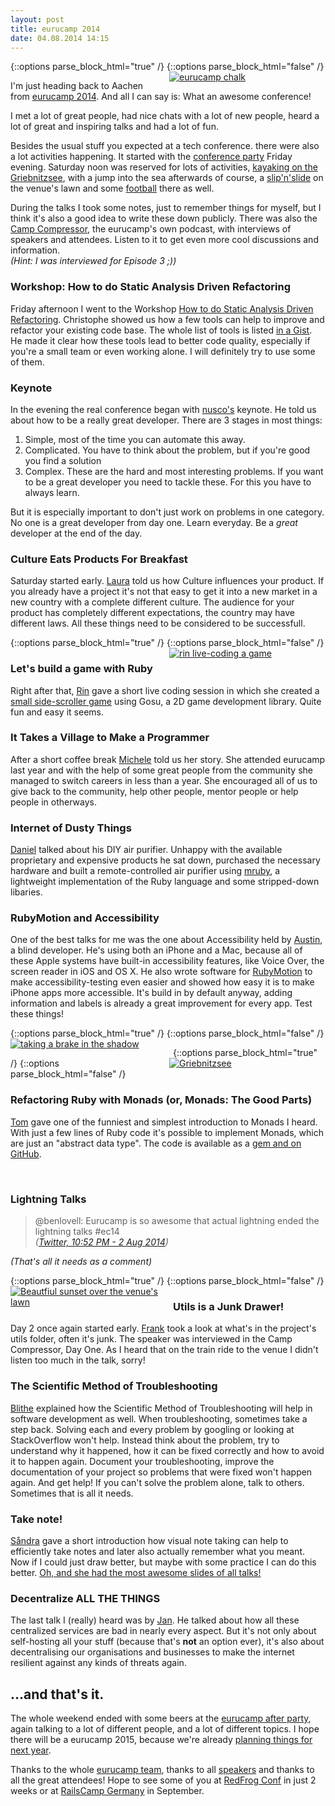 ```yaml
---
layout: post
title: eurucamp 2014
date: 04.08.2014 14:15
---
```


{::options parse_block_html="true" /}
<span style="float:right;margin-left:10px;width:250px;">
[![eurucamp chalk](//tmp.fnordig.de/eurucamp2014/th-2014-08-01_09.58.46.jpg)](//tmp.fnordig.de/eurucamp2014/2014-08-01_09.58.46.jpg)
</span>
{::options parse_block_html="false" /}

I'm just heading back to Aachen from [eurucamp 2014][eurucamp].
And all I can say is: What an awesome conference!

I met a lot of great people, had nice chats with a lot of new people, heard a lot of great and inspiring talks
and had a lot of fun.

Besides the usual stuff you expected at a tech conference. there were also a lot activities happening.
It started with the [conference party][confparty] Friday evening.
Saturday noon was reserved for lots of activities, [kayaking on the Griebnitzsee][kayaking], with a jump into the sea afterwards of course,
a [slip'n'slide][slipnslide] on the venue's lawn and some [football][] there as well.

During the talks I took some notes, just to remember things for myself, but I think it's also a good idea to write these down publicly.
There was also the [Camp Compressor][camp-compressor], the eurucamp's own podcast, with interviews of speakers and attendees.
Listen to it to get even more cool discussions and information.  
_(Hint: I was interviewed for Episode 3 ;))_

### Workshop: How to do Static Analysis Driven Refactoring

Friday afternoon I went to the Workshop [How to do Static Analysis Driven Refactoring][static-analysis].
Christophe showed us how a few tools can help to improve and refactor your existing code base. The whole list of tools is listed [in a Gist][gist-static-analysis].
He made it clear how these tools lead to better code quality, especially if you're a small team or even working alone. I will definitely try to use some of them.

### Keynote

In the evening the real conference began with [nusco's][nusco] keynote.
He told us about how to be a really great developer. There are 3 stages in most things:

1. Simple, most of the time you can automate this away.
2. Complicated. You have to think about the problem, but if you're good you find a solution
3. Complex. These are the hard and most interesting problems. If you want to be a great developer you need to tackle these. For this you have to always learn.

But it is especially important to don't just work on problems in one category. No one is a great developer from day one.
Learn everyday. Be a _great_ developer at the end of the day.

### Culture Eats Products For Breakfast

Saturday started early. [Laura](https://twitter.com/laura_nobilis) told us how Culture influences your product.
If you already have a project it's not that easy to get it into a new market in a new country with a complete different culture.
The audience for your product has completely different expectations, the country may have different laws. All these things need to be considered to be successfull.


{::options parse_block_html="true" /}
<span style="float:right;margin-left:10px;width:250px;">
[![rin live-coding a game](//tmp.fnordig.de/eurucamp2014/th-2014-08-02_10.21.40.jpg)](//tmp.fnordig.de/eurucamp2014/2014-08-02_10.21.40.jpg)
</span>
{::options parse_block_html="false" /}

### Let's build a game with Ruby

Right after that, [Rin][] gave a short live coding session in which she created a
[small side-scroller game](https://github.com/rin/eurucamp) using Gosu, a 2D game development library.
Quite fun and easy it seems.

### It Takes a Village to Make a Programmer

After a short coffee break [Michele](https://twitter.com/sheley) told us her story. She attended eurucamp last year and
with the help of some great people from the community she managed to switch careers in less than a year.
She encouraged all of us to give back to the community, help other people, mentor people or help people in otherways.

### Internet of Dusty Things

[Daniel](http://twitter.com/bovensiepen) talked about his DIY air purifier. Unhappy with the available proprietary and expensive products he sat down,
purchased the necessary hardware and built a remote-controlled air purifier using
[mruby](http://www.mruby.org/), a lightweight implementation of the Ruby language and some stripped-down libaries.

### RubyMotion and Accessibility

One of the best talks for me was the one about Accessibility held by [Austin](https://github.com/austinseraphin), a blind developer.
He's using both an iPhone and a Mac, because all of these Apple systems have built-in accessibility features, like Voice Over, the screen reader in iOS and OS X.
He also wrote software for [RubyMotion](http://www.rubymotion.com/) to make accessibility-testing even easier and
showed how easy it is to make iPhone apps more accessible. It's build in by default anyway,
adding information and labels is already a great improvement for every app. Test these things!

{::options parse_block_html="true" /}
<span style="float:left;margin-right:10px;width:250px">
[![taking a brake in the shadow](//tmp.fnordig.de/eurucamp2014/th-2014-08-01_16.56.27.jpg)](//tmp.fnordig.de/eurucamp2014/2014-08-01_16.56.27.jpg)
</span>
{::options parse_block_html="false" /}


{::options parse_block_html="true" /}
<span style="float:right;margin-left:10px;width:250px">
[![Griebnitzsee](//tmp.fnordig.de/eurucamp2014/th-2014-08-02_15.23.05.jpg)](//tmp.fnordig.de/eurucamp2014/2014-08-02_15.23.05.jpg)
</span>
{::options parse_block_html="false" /}

### Refactoring Ruby with Monads (or, Monads: The Good Parts)

[Tom](https://twitter.com/tomstuart) gave one of the funniest and simplest introduction to Monads I heard.
With just a few lines of Ruby code it's possible to implement Monads, which are just an "abstract data type".
The code is available as a [gem and on GitHub](https://github.com/tomstuart/monads).

<br>

### Lightning Talks

> @benlovell: Eurucamp is so awesome that actual lightning ended the lightning talks #ec14<br>
> _([Twitter, 10:52 PM - 2 Aug 2014](https://twitter.com/benlovell/status/495673640713977857))_

_(That's all it needs as a comment)_

{::options parse_block_html="true" /}
<span style="float:left;margin-right:10px;width:250px;">
[![Beautfiul sunset over the venue's lawn](//tmp.fnordig.de/eurucamp2014/th-2014-08-02_20.28.48.jpg)](//tmp.fnordig.de/eurucamp2014/2014-08-02_20.28.48.jpg)
</span>
{::options parse_block_html="false" /}

### Utils is a Junk Drawer!

Day 2 once again started early. [Frank](https://twitter.com/franklinwebber) took a look at what's in the project's utils folder, often it's junk.
The speaker was interviewed in the Camp Compressor, Day One. As I heard that on the train ride to the venue I didn't listen too much in the talk, sorry!

### The Scientific Method of Troubleshooting

[Blithe](https://twitter.com/blithe) explained how the Scientific Method of Troubleshooting will help in software development as well.
When troubleshooting, sometimes take a step back. Solving each and every problem by googling or looking at StackOverflow won't help.
Instead think about the problem, try to understand why it happened, how it can be fixed correctly and how to avoid it to happen again.
Document your troubleshooting, improve the documentation of your project so problems that were fixed won't happen again. And get help!
If you can't solve the problem alone, talk to others. Sometimes that is all it needs.

### Take note!

[Såndra](https://twitter.com/pippidot) gave a short introduction how visual note taking can help to efficiently take notes and later also actually remember
what you meant. Now if I could just draw better, but maybe with some practice I can do this better.
[Oh, and she had the most awesome slides of all talks!](https://twitter.com/badboy_/status/495866118884827137)

### Decentralize ALL THE THINGS

The last talk I (really) heard was by [Jan](https://twitter.com/halfbyte). He talked about how all these centralized services are bad in nearly every aspect.
But it's not only about self-hosting all your stuff (because that's **not** an option ever),
it's also about decentralising our organisations and businesses to make the internet resilient against any kinds of threats again.

## …and that's it.

The whole weekend ended with some beers at the [eurucamp after party][pratergarten], again talking to a lot of different people, and a lot of different topics.
I hope there will be a eurucamp 2015, because we're already [planning things for next year](https://twitter.com/eurucampcamp).

Thanks to the whole [eurucamp team](http://2014.eurucamp.org/team/), thanks to all [speakers](http://2014.eurucamp.org/speakers)
and thanks to all the great attendees!
Hope to see some of you at [RedFrog Conf](http://ruby.froscon.org/) in just 2 weeks or at [RailsCamp Germany](2014.railscamp.de) in September.

[nusco]: http://twitter.com/nusco
[rin]: http://twitter.com/rinpaku
[eurucamp]: http://2014.eurucamp.org/
[gist-static-analysis]: https://gist.github.com/toch/ac3ca5d7e565ee3dc375
[static-analysis]: http://activities.eurucamp.org/activities/3
[git-monads]: https://github.com/tomstuart/monads
[bovensiepen]: http://twitter.com/bovensiepen
[camp-compressor]: http://2014.eurucamp.org/podcast/
[slipnslide]: http://activities.eurucamp.org/activities/13
[confparty]: http://activities.eurucamp.org/activities/25
[kayaking]: http://activities.eurucamp.org/activities/35
[football]: http://activities.eurucamp.org/activities/39
[pratergarten]: http://activities.eurucamp.org/activities/28

